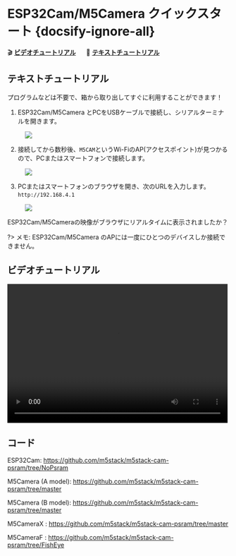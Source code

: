# ESP32Cam/M5Camera クイックスタート {docsify-ignore-all}

:clapper: **[ビデオチュートリアル](#ビデオチュートリアル)**&nbsp;&nbsp;&nbsp;&nbsp;&nbsp;&nbsp;:memo: **[テキストチュートリアル](#テキストチュートリアル)**

## テキストチュートリアル

プログラムなどは不要で、箱から取り出してすぐに利用することができます！

1. ESP32Cam/M5Camera とPCをUSBケーブルで接続し、シリアルターミナルを開きます。

<figure>
    <img src="assets/img/getting_started_pics/get_started_with_unit/ESP32CAM_Terminal.png">
</figure>

2. 接続してから数秒後、`M5CAM`というWi-FiのAP(アクセスポイント)が見つかるので、PCまたはスマートフォンで接続します。

<figure>
    <img src="assets/img/getting_started_pics/get_started_with_unit/ESP32CAM_M5CAM.png">
</figure>

3. PCまたはスマートフォンのブラウザを開き、次のURLを入力します。`http://192.168.4.1`

<figure>
    <img src="assets/img/getting_started_pics/get_started_with_unit/ESP32CAM_Browser.png">
</figure>

ESP32Cam/M5Cameraの映像がブラウザにリアルタイムに表示されましたか？

?> メモ: ESP32Cam/M5Camera のAPには一度にひとつのデバイスしか接続できません。

## ビデオチュートリアル

<video width="500" height="315" controls>
    <source src="https://m5stack.oss-cn-shenzhen.aliyuncs.com/video/LukeVideo/M5stack%20ESP32cam%20VS%20M5Camera%20(PSram)%20%20%20Setup.mp4" type="video/mp4">
</video>

## コード

ESP32Cam: https://github.com/m5stack/m5stack-cam-psram/tree/NoPsram

M5Camera (A model): https://github.com/m5stack/m5stack-cam-psram/tree/master

M5Camera (B model): https://github.com/m5stack/m5stack-cam-psram/tree/master

M5CameraX : https://github.com/m5stack/m5stack-cam-psram/tree/master

M5CameraF : https://github.com/m5stack/m5stack-cam-psram/tree/FishEye